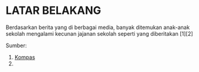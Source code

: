 # LATAR BELAKANG

Berdasarkan berita yang di berbagai media, banyak ditemukan anak-anak sekolah mengalami kecunan jajanan sekolah seperti yang diberitakan [1][2]

Sumber:

1. [Kompas](https://www.kompas.id/baca/riset/2023/03/01/bersama-sama-menjaga-keamanan-pangan-jajanan-anak)
2. 
